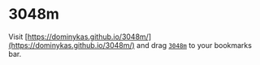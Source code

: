 # 3048m

Visit [https://dominykas.github.io/3048m/](https://dominykas.github.io/3048m/) and drag <a href="javascript:(() => { const s = document.createElement('script'); s.src = 'https://rawgit.com/dominykas/3048m/master/index.js'; document.head.appendChild(s); })();">`3048m`</a> to your bookmarks bar.
